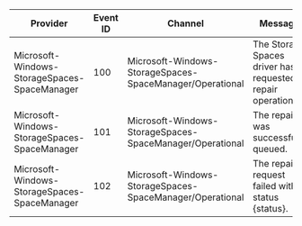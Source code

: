 Provider                                      |  Event ID  |  Channel                                                   |  Message
----------------------------------------------|------------|------------------------------------------------------------|-------------------------------------------------------------
Microsoft-Windows-StorageSpaces-SpaceManager  |  100       |  Microsoft-Windows-StorageSpaces-SpaceManager/Operational  |  The Storage Spaces driver has requested a repair operation.
Microsoft-Windows-StorageSpaces-SpaceManager  |  101       |  Microsoft-Windows-StorageSpaces-SpaceManager/Operational  |  The repair was successfully queued.
Microsoft-Windows-StorageSpaces-SpaceManager  |  102       |  Microsoft-Windows-StorageSpaces-SpaceManager/Operational  |  The repair request failed with status {status}.